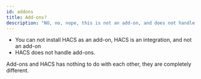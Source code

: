 ```yaml
---
id: addons
title: Add-ons?
description: "NO, no, nope, this is not an add-on, and does not handle add-ons"
---
```


- You can not install HACS as an add-on, HACS is an integration, and not an add-on
- HACS does not handle add-ons.

Add-ons and HACS has nothing to do with each other, they are completely different.